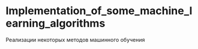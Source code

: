 # Implementation_of_some_machine_learning_algorithms
Реализации некоторых методов машинного обучения
